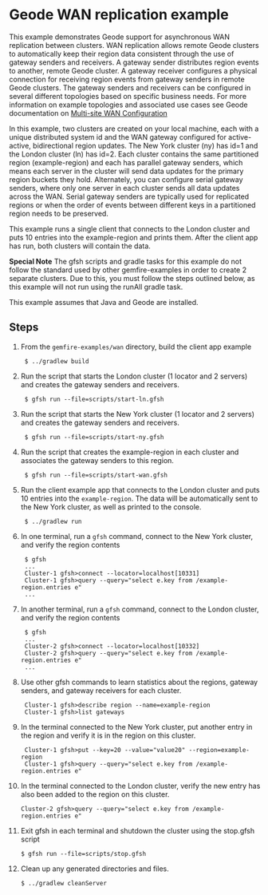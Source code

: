 <!--
Licensed to the Apache Software Foundation (ASF) under one or more
contributor license agreements.  See the NOTICE file distributed with
this work for additional information regarding copyright ownership.
The ASF licenses this file to You under the Apache License, Version 2.0
(the "License"); you may not use this file except in compliance with
the License.  You may obtain a copy of the License at

     http://www.apache.org/licenses/LICENSE-2.0

Unless required by applicable law or agreed to in writing, software
distributed under the License is distributed on an "AS IS" BASIS,
WITHOUT WARRANTIES OR CONDITIONS OF ANY KIND, either express or implied.
See the License for the specific language governing permissions and
limitations under the License.
-->

# Geode WAN replication example

This example demonstrates Geode support for asynchronous WAN 
replication between clusters.  WAN replication allows remote Geode 
clusters to automatically keep their region data consistent through
the use of gateway senders and receivers. A gateway sender distributes 
region events to another, remote Geode cluster. A gateway receiver 
configures a physical connection for receiving region events from 
gateway senders in remote Geode clusters. The gateway senders and 
receivers can be configured in several different topologies based on 
specific business needs. For more information on example topologies 
and associated use cases see Geode documentation on 
[Multi-site WAN Configuration](http://geode.apache.org/docs/guide/topologies_and_comm/multi_site_configuration/chapter_overview.html)

In this example, two clusters are created on your local machine, each
with a unique distributed system id and the WAN gateway configured
for active-active, bidirectional region updates. The New York cluster (ny) 
has id=1 and the London cluster (ln) has id=2. Each cluster contains the same 
partitioned region (example-region) and each has parallel gateway senders, 
which means each server in the cluster will send data updates for 
the primary region buckets they hold.  Alternately, you can configure 
serial gateway senders, where only one server in each cluster sends all data 
updates across the WAN. Serial gateway senders are typically used for 
replicated regions or when the order of events between different keys in
a partitioned region needs to be preserved.

This example runs a single client that connects to the London cluster and 
puts 10 entries into the example-region and prints them.  After the client
app has run, both clusters will contain the data.

**Special Note**
The gfsh scripts and gradle tasks for this example do not follow the standard
used by other gemfire-examples in order to create 2 separate clusters. Due to
this, you must follow the steps outlined below, as this example will not
run using the runAll gradle task.

This example assumes that Java and Geode are installed.

## Steps

1. From the `gemfire-examples/wan` directory, build the client app example 

        $ ../gradlew build

2. Run the script that starts the London cluster (1 locator and 2 servers) and
   creates the gateway senders and receivers.  

        $ gfsh run --file=scripts/start-ln.gfsh

3. Run the script that starts the New York cluster (1 locator and 2 servers) and
   creates the gateway senders and receivers.  

        $ gfsh run --file=scripts/start-ny.gfsh

4. Run the script that creates the example-region in each cluster and associates the 
   gateway senders to this region.

        $ gfsh run --file=scripts/start-wan.gfsh

5. Run the client example app that connects to the London cluster and puts 10 entries 
into the `example-region`. The data will be automatically sent to the New York cluster,
as well as printed to the console.

        $ ../gradlew run

6. In one terminal, run a `gfsh` command, connect to the New York cluster, and verify
   the region contents

        $ gfsh
        ...
        Cluster-1 gfsh>connect --locator=localhost[10331]
        Cluster-1 gfsh>query --query="select e.key from /example-region.entries e"
        ...

7. In another terminal, run a `gfsh` command, connect to the London cluster, and verify
   the region contents

        $ gfsh
        ...
        Cluster-2 gfsh>connect --locator=localhost[10332]
        Cluster-2 gfsh>query --query="select e.key from /example-region.entries e"
        ...

8. Use other gfsh commands to learn statistics about the regions, gateway senders,
   and gateway receivers for each cluster.

        Cluster-1 gfsh>describe region --name=example-region
        Cluster-1 gfsh>list gateways

9. In the terminal connected to the New York cluster, put another entry in the region 
   and verify it is in the region on this cluster.

        Cluster-1 gfsh>put --key=20 --value="value20" --region=example-region
        Cluster-1 gfsh>query --query="select e.key from /example-region.entries e"

10. In the terminal connected to the London cluster, verify the new entry has also 
    been added to the region on this cluster.

        Cluster-2 gfsh>query --query="select e.key from /example-region.entries e"

11. Exit gfsh in each terminal and shutdown the cluster using the stop.gfsh script
 
        $ gfsh run --file=scripts/stop.gfsh

12. Clean up any generated directories and files.

    	$ ../gradlew cleanServer

